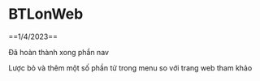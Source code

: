 # BTLonWeb
==1/4/2023==

Đã hoàn thành xong phần nav

Lược bỏ và thêm một số phần tử trong menu so với trang web tham khảo

